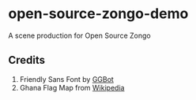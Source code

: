 # open-source-zongo-demo
A scene production for Open Source Zongo

## Credits

1. Friendly Sans Font by [GGBot](https://fontesk.com/friendly-sans-font/)
1. Ghana Flag Map from [Wikipedia](https://en.m.wikipedia.org/wiki/File:Flag_map_of_Ghana.svg)
